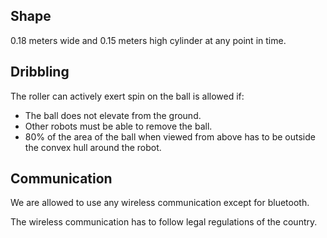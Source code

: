 ## Shape
0.18 meters wide and 0.15 meters high cylinder at any point in time.

## Dribbling
The roller can actively exert spin on the ball is allowed if:
- The ball does not elevate from the ground.
- Other robots must be able to remove the ball.
- 80% of the area of the ball when viewed from above has to be outside the convex hull around the robot.

## Communication
We are allowed to use any wireless communication except for bluetooth.

The wireless communication has to follow legal regulations of the country. 
